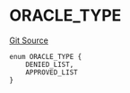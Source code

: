# ORACLE_TYPE
[Git Source](https://github.com/thrackle-io/rules-engine/blob/0775549ba2fe667ec66be14a19fcc8b784774a43/src/protocol/economic/ruleProcessor/RuleCodeData.sol)


```solidity
enum ORACLE_TYPE {
    DENIED_LIST,
    APPROVED_LIST
}
```

